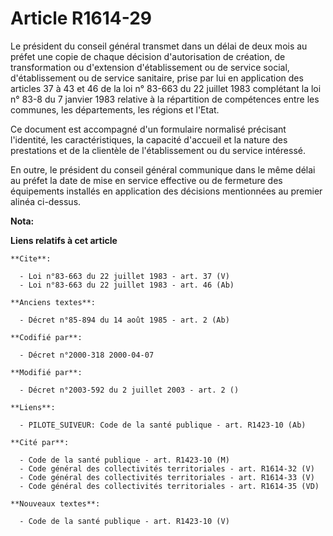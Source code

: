 # Article R1614-29

Le président du conseil général transmet dans un délai de deux mois au préfet une copie de chaque décision d'autorisation de
création, de transformation ou d'extension d'établissement ou de service social, d'établissement ou de service sanitaire,
prise par lui en application des articles 37 à 43 et 46 de la loi n° 83-663 du 22 juillet 1983 complétant la loi n° 83-8 du 7
janvier 1983 relative à la répartition de compétences entre les communes, les départements, les régions et l'Etat. 

Ce document est accompagné d'un formulaire normalisé précisant l'identité, les caractéristiques, la capacité d'accueil et la
nature des prestations et de la clientèle de l'établissement ou du service intéressé. 

En outre, le président du conseil général communique dans le même délai au préfet la date de mise en service effective ou de
fermeture des équipements installés en application des décisions mentionnées au premier alinéa ci-dessus.

**Nota:**



**Liens relatifs à cet article**

	**Cite**:

	  - Loi n°83-663 du 22 juillet 1983 - art. 37 (V)
	  - Loi n°83-663 du 22 juillet 1983 - art. 46 (Ab)

	**Anciens textes**:

	  - Décret n°85-894 du 14 août 1985 - art. 2 (Ab)

	**Codifié par**:

	  - Décret n°2000-318 2000-04-07

	**Modifié par**:

	  - Décret n°2003-592 du 2 juillet 2003 - art. 2 ()

	**Liens**:

	  - PILOTE_SUIVEUR: Code de la santé publique - art. R1423-10 (Ab)

	**Cité par**:

	  - Code de la santé publique - art. R1423-10 (M)
	  - Code général des collectivités territoriales - art. R1614-32 (V)
	  - Code général des collectivités territoriales - art. R1614-33 (V)
	  - Code général des collectivités territoriales - art. R1614-35 (VD)

	**Nouveaux textes**:

	  - Code de la santé publique - art. R1423-10 (V)

